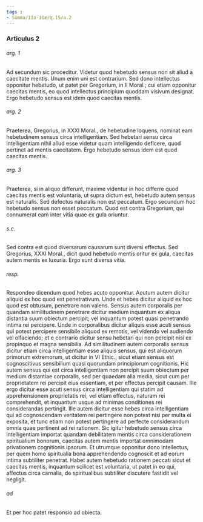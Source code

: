 ```yaml
---
tags : 
- Summa/IIa-IIæ/q.15/a.2
---
```


### Articulus 2

###### arg. 1
Ad secundum sic proceditur. Videtur quod hebetudo sensus non sit aliud a caecitate mentis. Unum enim uni est contrarium. Sed dono intellectus opponitur hebetudo, ut patet per Gregorium, in II Moral.; cui etiam opponitur caecitas mentis, eo quod intellectus principium quoddam visivum designat. Ergo hebetudo sensus est idem quod caecitas mentis.

###### arg. 2
Praeterea, Gregorius, in XXXI Moral., de hebetudine loquens, nominat eam hebetudinem sensus circa intelligentiam. Sed hebetari sensu circa intelligentiam nihil aliud esse videtur quam intelligendo deficere, quod pertinet ad mentis caecitatem. Ergo hebetudo sensus idem est quod caecitas mentis.

###### arg. 3
Praeterea, si in aliquo differunt, maxime videntur in hoc differre quod caecitas mentis est voluntaria, ut supra dictum est, hebetudo autem sensus est naturalis. Sed defectus naturalis non est peccatum. Ergo secundum hoc hebetudo sensus non esset peccatum. Quod est contra Gregorium, qui connumerat eam inter vitia quae ex gula oriuntur.

###### s.c.
Sed contra est quod diversarum causarum sunt diversi effectus. Sed Gregorius, XXXI Moral., dicit quod hebetudo mentis oritur ex gula, caecitas autem mentis ex luxuria. Ergo sunt diversa vitia.

###### resp.
Respondeo dicendum quod hebes acuto opponitur. Acutum autem dicitur aliquid ex hoc quod est penetrativum. Unde et hebes dicitur aliquid ex hoc quod est obtusum, penetrare non valens. Sensus autem corporalis per quandam similitudinem penetrare dicitur medium inquantum ex aliqua distantia suum obiectum percipit; vel inquantum potest quasi penetrando intima rei percipere. Unde in corporalibus dicitur aliquis esse acuti sensus qui potest percipere sensibile aliquod ex remotis, vel videndo vel audiendo vel olfaciendo; et e contrario dicitur sensu hebetari qui non percipit nisi ex propinquo et magna sensibilia. Ad similitudinem autem corporalis sensus dicitur etiam circa intelligentiam esse aliquis sensus, qui est aliquorum primorum extremorum, ut dicitur in VI Ethic., sicut etiam sensus est cognoscitivus sensibilium quasi quorundam principiorum cognitionis. Hic autem sensus qui est circa intelligentiam non percipit suum obiectum per medium distantiae corporalis, sed per quaedam alia media, sicut cum per proprietatem rei percipit eius essentiam, et per effectus percipit causam. Ille ergo dicitur esse acuti sensus circa intelligentiam qui statim ad apprehensionem proprietatis rei, vel etiam effectus, naturam rei comprehendit, et inquantum usque ad minimas conditiones rei considerandas pertingit. Ille autem dicitur esse hebes circa intelligentiam qui ad cognoscendam veritatem rei pertingere non potest nisi per multa ei exposita, et tunc etiam non potest pertingere ad perfecte considerandum omnia quae pertinent ad rei rationem. Sic igitur hebetudo sensus circa intelligentiam importat quandam debilitatem mentis circa considerationem spiritualium bonorum, caecitas autem mentis importat omnimodam privationem cognitionis ipsorum. Et utrumque opponitur dono intellectus, per quem homo spiritualia bona apprehendendo cognoscit et ad eorum intima subtiliter penetrat. Habet autem hebetudo rationem peccati sicut et caecitas mentis, inquantum scilicet est voluntaria, ut patet in eo qui, affectus circa carnalia, de spiritualibus subtiliter discutere fastidit vel negligit.

###### ad 
Et per hoc patet responsio ad obiecta.

